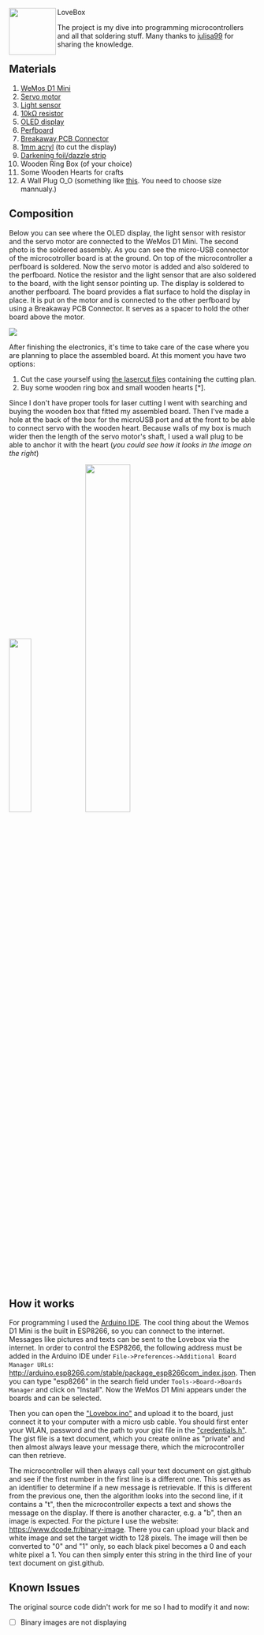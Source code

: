  LoveBox 
 <img src="https://github.com/indigo-sadland/lovebox-DIY/assets/37074372/6e121b9b-96d2-448a-8905-ba36c68b041c" align="left" width="95px"/>
 
The project is my dive into programming microcontrollers and all that soldering stuff. Many thanks to [julisa99](https://github.com/julisa99) for sharing the knowledge.


## Materials
1. [WeMos D1 Mini](https://www.amazon.de/dp/B01N9RXGHY) 
2. [Servo motor](https://www.amazon.de/dp/B07236KYVC)
3. [Light sensor](https://www.amazon.de/dp/B00SWO73DS)
4. [10kΩ resistor](https://www.amazon.de/dp/B072BHDBDG)
5. [OLED display](https://www.amazon.de/dp/B074NJMPYJ)
6. [Perfboard](https://www.amazon.de/dp/B00VL1KHJQ)
7. [Breakaway PCB Connector](https://www.amazon.de/dp/B01M69EA9O)
8. [1mm acryl](https://www.amazon.de/dp/B07T4JSXYR) (to cut the display)
9. [Darkening foil/dazzle strip](https://www.amazon.de/dp/B001CC6VYO)
10. Wooden Ring Box (of your choice)
11. Some Wooden Hearts for crafts
12. A Wall Plug O_O (something like [this](https://www.amazon.co.uk/White-Plugs-Plastic-Expansion-Screw/dp/B09SG7SNYK/ref=sr_1_20?keywords=plastic+board+wall+plugs&qid=1687377704&sr=8-20). You need to choose size mannualy.)

## Composition 
Below you can see where the OLED display, the light sensor with resistor and the servo motor are connected to the WeMos D1 Mini. The second photo is the soldered assembly. As you can see the micro-USB connector of the microcotroller board is at the ground. On top of the microcontroller a perfboard is soldered. Now the servo motor is added and also soldered to the perfboard. Notice the resistor and the light sensor that are also soldered to the board, with the light sensor pointing up. The display is soldered to another perfboard. The board provides a flat surface to hold the display in place. It is put on the motor and is connected to the other perfboard by using a Breakaway PCB Connector. It serves as a spacer to hold the other board above the motor.

![](https://github.com/julisa99/Lovebox/blob/master/docs/images/composition.JPG)

After finishing the electronics, it's time to take care of the case where you are planning to place the assembled board. At this moment you have two options:
1. Cut the case yourself using [the lasercut files](https://github.com/julisa99/Lovebox/tree/master/lasercut_files) containing the cutting plan.
2. Buy some wooden ring box and small wooden hearts [*].

Since I don't have proper tools for laser cutting I went with searching and buying the wooden box that fitted my assembled board. Then I've made a hole at the back of the box for the microUSB port and at the front to be able to connect servo with the wooden heart. Because walls of my box is much wider then the length of the servo motor's shaft, I used a wall plug to be able to anchor it with the heart (*you could see how it looks in the image on the right*)

<p float="left">
  <img src="https://github.com/indigo-sadland/lovebox-DIY/assets/37074372/6f3a9809-b765-43d2-9993-d4e07d4ba2ef" width="30%" />
  <img src="https://github.com/indigo-sadland/lovebox-DIY/assets/37074372/37d857d3-db0c-47b2-aa39-a3a4b30ebee9" width="42.5%"" /> 
</p>

## How it works

For programming I used the [Arduino IDE](https://www.arduino.cc/en/Main/Software). The cool thing about the Wemos D1 Mini is the built in ESP8266, so you can connect to the internet. Messages like pictures and texts can be sent to the Lovebox via the internet. In order to control the ESP8266, the following address must be added in the Arduino IDE under `File->Preferences->Additional Board Manager URLs`: http://arduino.esp8266.com/stable/package_esp8266com_index.json. Then you can type "esp8266" in the search field under `Tools->Board->Boards Manager` and click on "Install". Now the WeMos D1 Mini appears under the boards and can be selected.

Then you can open the ["Lovebox.ino"](https://github.com/julisa99/Lovebox/blob/master/Lovebox.ino) and upload it to the board, just connect it to your computer with a micro usb cable. You should first enter your WLAN, password and the path to your gist file in the ["credentials.h"](https://github.com/julisa99/Lovebox/blob/master/credentials.h). The gist file is a text document, which you create online as "private" and then almost always leave your message there, which the microcontroller can then retrieve.

The microcontroller will then always call your text document on gist.github and see if the first number in the first line is a different one. This serves as an identifier to determine if a new message is retrievable.
If this is different from the previous one, then the algorithm looks into the second line, if it contains a "t", then the microcontroller expects a text and shows the message on the display. If there is another character, e.g. a "b", then an image is expected. For the picture I use the website: https://www.dcode.fr/binary-image. There you can upload your black and white image and set the target width to 128 pixels. The image will then be converted to "0" and "1" only, so each black pixel becomes a 0 and each white pixel a 1. You can then simply enter this string in the third line of your text document on gist.github.

## Known Issues
The original source code didn't work for me so I had to modify it and now:
- [ ] Binary images are not displaying 
